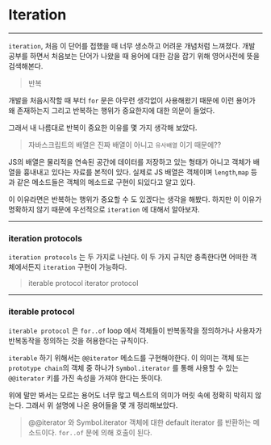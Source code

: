 # Iteration

---

`iteration`, 처음 이 단어를 접했을 때 너무 생소하고 어려운 개념처럼 느껴졌다. 개발 공부를 하면서 처음보는 단어가 나왔을 때 용어에 대한 감을 잡기 위해 영어사전에 뜻을 검색해본다.

> 반복

개발을 처음시작할 때 부터 `for` 문은 아무런 생각없이 사용해왔기 때문에 이런 용어가 왜 존재하는지 그리고 반복하는 행위가 중요한지에 대한 의문이 들었다.

그래서 내 나름대로 반복이 중요한 이유를 몇 가지 생각해 보았다.

> 자바스크립트의 배열은 진짜 배열이 아니고 `유사배열` 이기 때문에??

JS의 배열은 물리적을 연속된 공간에 데이터를 저장하고 있는 형태가 아니고 객체가 배열을 흉내내고 있다는 자료를 본적이 있다. 실제로 JS 배열은 객체이며 `length`,`map` 등 과 같은 메소드들은 객체의 메소드로 구현이 되있다고 알고 있다.

이 이유라면은 반복하는 행위가 중요할 수 도 있겠다는 생각을 해봤다. 하지만 이 이유가 명확하지 않기 때문에 우선적으로 `iteration` 에 대해서 알아보자.

---

### iteration protocols

`iteration protocols` 는 두 가지로 나뉜다. 이 두 가지 규칙만 충족한다면 어떠한 객체에서든지 `iteration` 구현이 가능하다.

> iterable protocol
> iterator protocol

---

### iterable protocol

`iterable protocol` 은 `for..of` loop 에서 객체들이 반복동작을 정의하거나 사용자가 반복동작을 정의하는 것을 허용한다는 규칙이다.

`iterable` 하기 위해서는 `@@iterator` 메소드를 구현해야한다. 이 의미는 객체 또는 `prototype chain`의 객체 중 하나가 `Symbol.iterator` 를 통해 사용할 수 있는 `@@iterator` 키를 가진 속성을 가져야 한다는 뜻이다.

위에 말만 봐서는 모르는 용어도 너무 많고 텍스트의 의미가 머릿 속에 정확히 박히지 않는다. 그래서 위 설명에 나온 용어들을 몇 개 정리해보았다.

> @@iterator 와 Symbol.iterator
> 객체에 대한 default iterator 를 반환하는 메소드이다. `for..of` 문에 의해 호출이 된다.
